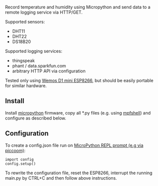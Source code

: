 Record temperature and humidity using Micropython and send data to a remote
logging service via HTTP/GET.

Supported sensors:
 * DHT11
 * DHT22
 * DS18B20
 
Supported logging services:
* thingspeak
* phant / data.sparkfun.com
* arbitrary HTTP API via configuration

Tested only using [Wemos D1 mini ESP8266](https://www.wemos.cc/product/d1-mini.html), but should be easily portable for similar hardware.

Install
-------
Install [micropython](http://micropython.org/) firmware, copy all *.py files (e.g. using [mpfshell](https://github.com/wendlers/mpfshell)) and configure as described below.


Configuration
-------------
To create a config.json file run on [MicroPython REPL prompt (e.g via piccoom)](https://docs.micropython.org/en/latest/esp8266/esp8266/tutorial/repl.html#getting-a-micropython-repl-prompt):

```
import config
config.setup()
```

To rewrite the configuration file, reset the ESP8266, interrupt the running main.py by CTRL+C and
then follow above instructions.
